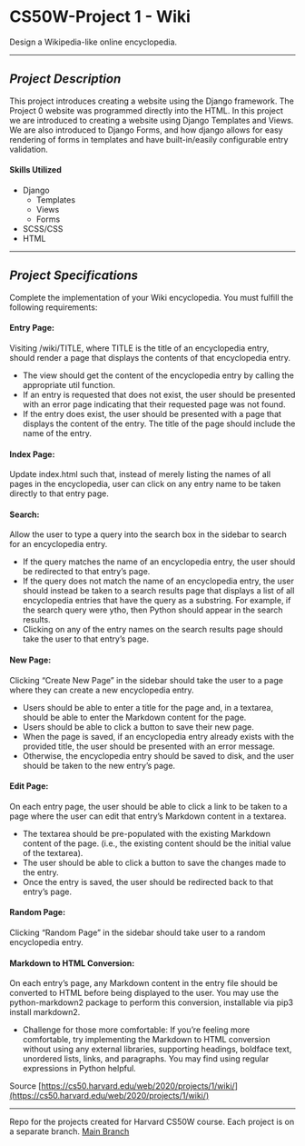 # CS50W-Project 1 - Wiki
Design a Wikipedia-like online encyclopedia.

---

## _Project Description_

This project introduces creating a website using the Django framework. The Project 0 website was programmed directly into the HTML. In this project we are introduced to creating a website using Django Templates and Views. We are also introduced to Django Forms, and how django allows for easy rendering of forms in templates and have built-in/easily configurable entry validation.

#### Skills Utilized
- Django
  - Templates
  - Views
  - Forms
- SCSS/CSS
- HTML   


---

## _Project Specifications_
Complete the implementation of your Wiki encyclopedia. You must fulfill the following requirements:

#### Entry Page: 
Visiting /wiki/TITLE, where TITLE is the title of an encyclopedia entry, should render a page that displays the contents of that encyclopedia entry.
- The view should get the content of the encyclopedia entry by calling the appropriate util function.
- If an entry is requested that does not exist, the user should be presented with an error page indicating that their requested page was not found.
- If the entry does exist, the user should be presented with a page that displays the content of the entry. The title of the page should include the name of the entry.
#### Index Page: 
Update index.html such that, instead of merely listing the names of all pages in the encyclopedia, user can click on any entry name to be taken directly to that entry page.
#### Search: 
Allow the user to type a query into the search box in the sidebar to search for an encyclopedia entry.
- If the query matches the name of an encyclopedia entry, the user should be redirected to that entry’s page.
- If the query does not match the name of an encyclopedia entry, the user should instead be taken to a search results page that displays a list of all encyclopedia entries that have the query as a substring. For example, if the search query were ytho, then Python should appear in the search results.
- Clicking on any of the entry names on the search results page should take the user to that entry’s page.
#### New Page: 
Clicking “Create New Page” in the sidebar should take the user to a page where they can create a new encyclopedia entry.
- Users should be able to enter a title for the page and, in a textarea, should be able to enter the Markdown content for the page.
- Users should be able to click a button to save their new page.
- When the page is saved, if an encyclopedia entry already exists with the provided title, the user should be presented with an error message.
- Otherwise, the encyclopedia entry should be saved to disk, and the user should be taken to the new entry’s page.
#### Edit Page: 
On each entry page, the user should be able to click a link to be taken to a page where the user can edit that entry’s Markdown content in a textarea.
- The textarea should be pre-populated with the existing Markdown content of the page. (i.e., the existing content should be the initial value of the textarea).
- The user should be able to click a button to save the changes made to the entry.
- Once the entry is saved, the user should be redirected back to that entry’s page.
#### Random Page: 
Clicking “Random Page” in the sidebar should take user to a random encyclopedia entry.
#### Markdown to HTML Conversion: 
On each entry’s page, any Markdown content in the entry file should be converted to HTML before being displayed to the user. You may use the python-markdown2 package to perform this conversion, installable via pip3 install markdown2.
- Challenge for those more comfortable: If you’re feeling more comfortable, try implementing the Markdown to HTML conversion without using any external libraries, supporting headings, boldface text, unordered lists, links, and paragraphs. You may find using regular expressions in Python helpful.


Source [https://cs50.harvard.edu/web/2020/projects/1/wiki/](https://cs50.harvard.edu/web/2020/projects/1/wiki/)

---

Repo for the projects created for Harvard CS50W course. Each project is on a separate branch. [Main Branch](https://github.com/kevinbeirne1/CS50W-Projects) 

